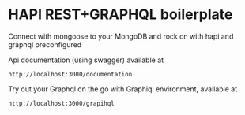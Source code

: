# HAPI REST+GRAPHQL boilerplate

Connect with mongoose to your MongoDB and rock on with hapi and graphql preconfigured

Api documentation (using swagger) available at 

    http://localhost:3000/documentation
    

Try out your Graphql on the go with Graphiql environment, available at 
    
    http://localhost:3000/grapihql
